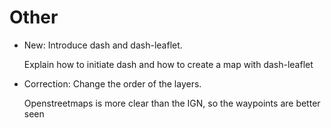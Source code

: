 # Other

* New: Introduce dash and dash-leaflet.

    Explain how to initiate dash and how to create a map with dash-leaflet
    

* Correction: Change the order of the layers.

    Openstreetmaps is more clear than the IGN, so the waypoints are better
    seen